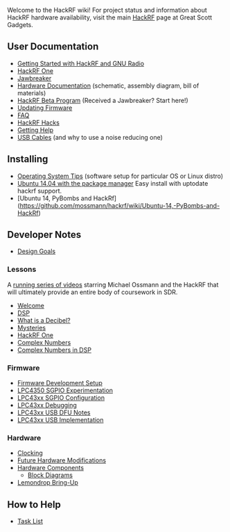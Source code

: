 Welcome to the HackRF wiki! For project status and information about HackRF hardware availability, visit the main [HackRF](http://greatscottgadgets.com/hackrf/) page at Great Scott Gadgets.

## User Documentation

* [Getting Started with HackRF and GNU Radio](https://github.com/mossmann/hackrf/wiki/Getting-Started-with-HackRF-and-GNU-Radio)
* [HackRF One](https://github.com/mossmann/hackrf/wiki/HackRF-One)
* [Jawbreaker](https://github.com/mossmann/hackrf/wiki/Jawbreaker)
* [Hardware Documentation](https://github.com/mossmann/hackrf/tree/master/doc/hardware) (schematic, assembly diagram, bill of materials)
* [HackRF Beta Program](https://github.com/mossmann/hackrf/wiki/HackRF-Beta-Program) (Received a Jawbreaker?  Start here!)
* [Updating Firmware](https://github.com/mossmann/hackrf/wiki/Updating-Firmware)
* [FAQ](https://github.com/mossmann/hackrf/wiki/FAQ)
* [HackRF Hacks](https://github.com/mossmann/hackrf/wiki/HackRF-Hacks)
* [Getting Help](https://github.com/mossmann/hackrf/wiki/Getting-Help)
* [USB Cables](https://github.com/mossmann/hackrf/wiki/USB-Cables-(and-why-to-use-a-noise-reducing-one)) (and why to use a noise reducing one)

## Installing
* [Operating System Tips](https://github.com/mossmann/hackrf/wiki/Operating-System-Tips) (software setup for particular OS or Linux distro)
* [Ubuntu 14.04 with the package manager](https://github.com/mossmann/hackrf/wiki/Installing-gnuradio-on-Ubuntu-14.04-with-the-packaging-manager) Easy install with uptodate hackrf support.
* [Ubuntu 14, PyBombs and HackRf] (https://github.com/mossmann/hackrf/wiki/Ubuntu-14,-PyBombs-and-HackRf)

## Developer Notes

* [Design Goals](https://github.com/mossmann/hackrf/wiki/Design-Goals)

### Lessons

A [running series of videos](https://greatscottgadgets.com/sdr/) starring Michael Ossmann and the HackRF that will ultimately provide an entire body of coursework in SDR.

* [Welcome](http://greatscottgadgets.com/sdr/1)
* [DSP](http://greatscottgadgets.com/sdr/2)
* [What is a Decibel?](http://greatscottgadgets.com/sdr/3)
* [Mysteries](http://greatscottgadgets.com/sdr/4)
* [HackRF One](http://greatscottgadgets.com/sdr/5)
* [Complex Numbers](http://greatscottgadgets.com/sdr/6)
* [Complex Numbers in DSP](http://greatscottgadgets.com/sdr/7)

### Firmware

* [Firmware Development Setup](https://github.com/mossmann/hackrf/wiki/Firmware-Development-Setup)
* [LPC4350 SGPIO Experimentation](https://github.com/mossmann/hackrf/wiki/LPC4350-SGPIO-Experimentation)
* [LPC43xx SGPIO Configuration](https://github.com/mossmann/hackrf/wiki/LPC43xx-SGPIO-Configuration)
* [LPC43xx Debugging](https://github.com/mossmann/hackrf/wiki/LPC43xx-Debugging)
* [LPC43xx USB DFU Notes](https://github.com/mossmann/hackrf/wiki/LPC43xx-USB-DFU-Notes)
* [LPC43xx USB Implementation](https://github.com/mossmann/hackrf/wiki/LPC43xx-USB-Implementation)

### Hardware

* [Clocking](https://github.com/mossmann/hackrf/wiki/Clocking)
* [Future Hardware Modifications](https://github.com/mossmann/hackrf/wiki/Future-Hardware-Modifications)
* [Hardware Components](https://github.com/mossmann/hackrf/wiki/Hardware-Components)
  * [Block Diagrams](wiki/Hardware-Components#block-diagrams)
* [Lemondrop Bring-Up](https://github.com/mossmann/hackrf/wiki/Lemondrop-Bring-Up)

## How to Help
* [Task List](https://github.com/mossmann/hackrf/wiki/Task-List)